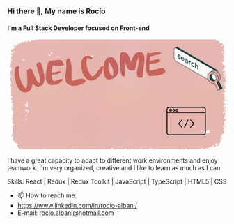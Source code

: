 ### Hi there 👋, My name is Rocío 
#### I'm a Full Stack Developer focused on Front-end
![](https://github.com/rochialbani/rochialbani/blob/main/Img/to-my-page_.gif)

I have a great capacity to adapt to different work environments and enjoy teamwork. I'm very organized, creative and I like to learn as much as I can.

Skills: React | Redux | Redux Toolkit | JavaScript | TypeScript | HTML5 | CSS

- 📫 How to reach me:
-  https://www.linkedin.com/in/rocio-albani/
- E-mail: rocio.albani@hotmail.com 





